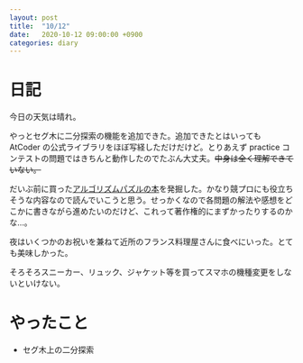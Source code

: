 ```yaml
---
layout: post
title:  "10/12"
date:   2020-10-12 09:00:00 +0900
categories: diary
---
```

# 日記

今日の天気は晴れ。

やっとセグ木に二分探索の機能を追加できた。追加できたとはいっても AtCoder の公式ライブラリをほぼ写経しただけだけど。とりあえず practice コンテストの問題ではきちんと動作したのでたぶん大丈夫。~~中身は全く理解できていない。~~

だいぶ前に買った[アルゴリズムパズルの本](https://www.amazon.co.jp/%E3%82%A2%E3%83%AB%E3%82%B4%E3%83%AA%E3%82%BA%E3%83%A0%E3%83%91%E3%82%BA%E3%83%AB-%E2%80%95%E3%83%97%E3%83%AD%E3%82%B0%E3%83%A9%E3%83%9E%E3%81%AE%E3%81%9F%E3%82%81%E3%81%AE%E6%95%B0%E5%AD%A6%E3%83%91%E3%82%BA%E3%83%AB%E5%85%A5%E9%96%80-Anany-Levitin/dp/4873116694)を発掘した。かなり競プロにも役立ちそうな内容なので読んでいこうと思う。せっかくなので各問題の解法や感想をどこかに書きながら進めたいのだけど、これって著作権的にまずかったりするのかな...。

夜はいくつかのお祝いを兼ねて近所のフランス料理屋さんに食べにいった。とても美味しかった。

そろそろスニーカー、リュック、ジャケット等を買ってスマホの機種変更をしないといけない。

# やったこと

- セグ木上の二分探索